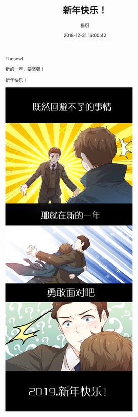 ﻿---
layout: post
title: 新年快乐！
date: 2018-12-31 16:00:42
updated: 2018-12-31 16:00:42
comments: true
categories: [Photo]
tags: [Theseus/Newt, thesewt, 神奇动物在哪里]
author: "猫厨"
description: ""
toc: true
---

<p>Thesewt</p> 
<p>新的一年，要坚强！</p> 
<p>新年快乐！</p>

![](https://raw.githubusercontent.com/alicewish/meowchain247/master/img_cVZNdzJtQk9JV2NjeEhRWjVZTVFaZVQxcEVsait3Um5WVzBpb3NLUUZFM09PaStMbElLSG5RPT0.jpg)